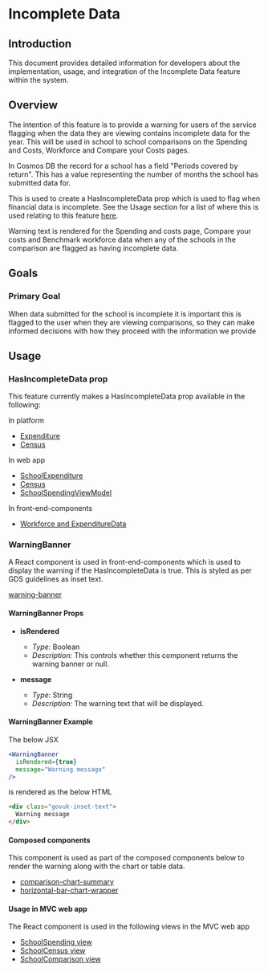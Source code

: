 # Incomplete Data

## Introduction

This document provides detailed information for developers about the implementation, usage, and integration of the Incomplete Data feature within the system.

## Overview

The intention of this feature is to provide a warning for users of the service flagging when the data they are viewing contains incomplete data for the year. This will be used in school to school comparisons on the Spending and Costs, Workforce and Compare your Costs pages.

In Cosmos DB the record for a school has a field "Periods covered by return". This has a value representing the number of months the school has submitted data for.

This is used to create a HasIncompleteData prop which is used to flag when financial data is incomplete. See the Usage section for a list of where this is used relating to this feature [here](#usage).

Warning text is rendered for the Spending and costs page, Compare your costs and Benchmark workforce data when any of the schools in the comparison are flagged as having incomplete data.

## Goals

### Primary Goal

When data submitted for the school is incomplete it is important this is flagged to the user when they are viewing comparisons, so they can make informed decisions with how they proceed with the information we provide

## Usage

### HasIncompleteData prop

This feature currently makes a HasIncompleteData prop available in the following:

In platform

- [Expenditure](../../platform/src/abstractions/Platform.Domain/Responses/SchoolExpenditureResponseModel.cs)
- [Census](../../platform/src/abstractions/Platform.Domain/Responses/CensusResponseModel.cs)

In web app

- [SchoolExpenditure](../../web/src/Web.App/Domain/SchoolExpenditure.cs)
- [Census](../../web/src/Web.App/Domain/Census.cs)
- [SchoolSpendingViewModel](../../web/src/Web.App/ViewModels/SchoolSpendingViewModel.cs)

In front-end-components

- [Workforce and ExpenditureData](../../front-end-components/src/services/types.tsx)

### WarningBanner

A React component is used in front-end-components which is used to display the warning if the HasIncompleteData is true. This is styled as per GDS guidelines as inset text.

[warning-banner](../../front-end-components/src/components/warning-banner)

#### WarningBanner Props

- **isRendered**
  - *Type:* Boolean
  - *Description:* This controls whether this component returns the warning banner or null.

- **message**
  - *Type:* String
  - *Description:* The warning text that will be displayed.

#### WarningBanner Example

The below JSX

```jsx
<WarningBanner
  isRendered={true}
  message="Warning message"
/>
```

is rendered as the below HTML

```html
<div class="govuk-inset-text">
  Warning message
</div>
```

#### Composed components

This component is used as part of the composed components below to render the warning along with the chart or table data.

- [comparison-chart-summary](../../front-end-components/src/composed/comparison-chart-summary/composed.tsx)
- [horizontal-bar-chart-wrapper](../../front-end-components/src/composed/horizontal-bar-chart-wrapper/composed.tsx)

#### Usage in MVC web app

The React component is used in the following views in the MVC web app

- [SchoolSpending view](../../web/src/Web.App/Views/SchoolSpending/Index.cshtml)
- [SchoolCensus view](../../web/src/Web.App/Views/SchoolCensus/Index.cshtml)
- [SchoolComparison view](../../web/src/Web.App/Views/SchoolComparison/Index.cshtml)
